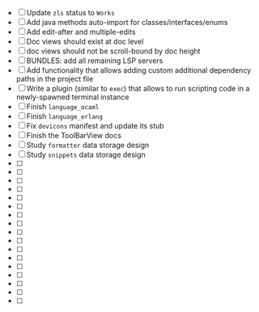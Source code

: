- [ ] Update `zls` status to `Works`
- [ ] Add java methods auto-import for classes/interfaces/enums
- [ ] Add edit-after and multiple-edits
- [ ] Doc views should exist at doc level
- [ ] doc views should not be scroll-bound by doc height
- [ ] BUNDLES: add all remaining LSP servers
- [ ] Add functionality that allows adding custom additional dependency paths in the project file
- [ ] Write a plugin (similar to `exec`) that allows to run scripting code in a newly-spawned terminal instance
- [ ] Finish `language_ocaml`
- [ ] Finish `language_erlang`
- [ ] Fix `devicons` manifest and update its stub
- [ ] Finish the ToolBarView docs
- [ ] Study `formatter` data storage design
- [ ] Study `snippets` data storage design
- [ ] 
- [ ] 
- [ ] 
- [ ] 
- [ ] 
- [ ] 
- [ ] 
- [ ] 
- [ ] 
- [ ] 
- [ ] 
- [ ] 
- [ ] 
- [ ] 
- [ ] 
- [ ] 
- [ ] 
